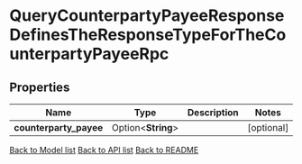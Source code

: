 # QueryCounterpartyPayeeResponseDefinesTheResponseTypeForTheCounterpartyPayeeRpc

## Properties

Name | Type | Description | Notes
------------ | ------------- | ------------- | -------------
**counterparty_payee** | Option<**String**> |  | [optional]

[Back to Model list](../README.md#documentation-for-models) [Back to API list](../README.md#documentation-for-api-endpoints) [Back to README](../README.md)


